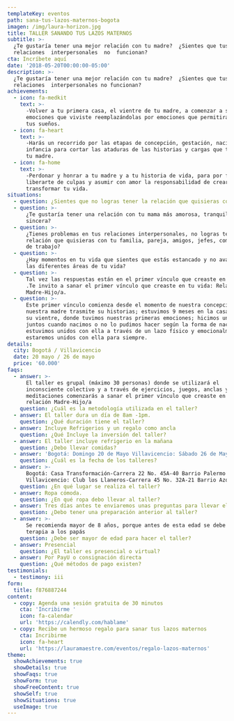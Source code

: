 ```yaml
---
templateKey: eventos
path: sana-tus-lazos-maternos-bogota
imagen: /img/laura-horizon.jpg
title: TALLER SANANDO TUS LAZOS MATERNOS
subtitle: >-
  ¿Te gustaría tener una mejor relación con tu madre?  ¿Sientes que tus
  relaciones  interpersonales  no  funcionan?
cta: Incríbete aquí
date: '2018-05-20T00:00:00-05:00'
description: >-
  ¿Te gustaría tener una mejor relación con tu madre?  ¿Sientes que tus
  relaciones  interpersonales no funcionan?
achievements:
  - icon: fa-medkit
    text: >-
      -Volver a tu primera casa, el vientre de tu madre, a comenzar a sanar las
      emociones que viviste reemplazándolas por emociones que permitirán cumplir
      tus sueños.
  - icon: fa-heart
    text: >-
      -Harás un recorrido por las etapas de concepción, gestación, nacimiento e
      infancia para cortar las ataduras de las historias y cargas que te entregó
      tu madre.
  - icon: fa-home
    text: >-
      -Perdonar y honrar a tu madre y a tu historia de vida, para por fin
      liberarte de culpas y asumir con amor la responsabilidad de crear y
      transformar tu vida.
situations:
  - question: ¿Sientes que no logras tener la relación que quisieras con tu madre?
  - question: >-
      ¿Te gustaría tener una relación con tu mama más amorosa, tranquila y
      sincera?
  - question: >-
      ¿Tienes problemas en tus relaciones interpersonales, no logras tener la
      relación que quisieras con tu familia, pareja, amigos, jefes, compañeros
      de trabajo?
  - question: >-
      ¿Hay momentos en tu vida que sientes que estás estancado y no avanzas en
      las diferentes áreas de tu vida?
  - question: >-
      Tal vez las respuestas están en el primer vínculo que creaste en tu vida
      .Te invito a sanar el primer vínculo que creaste en tu vida: Relación
      Madre-Hijo/a.
  - question: >-
      Este primer vínculo comienza desde el momento de nuestra concepción cuando
      nuestra madre trasmite su historias; estuvimos 9 meses en la casa de ella,
      su vientre, donde tuvimos nuestras primeras emociones; hicimos un trabajo
      juntos cuando nacimos o no lo pudimos hacer según la forma de nacer;
      estuvimos unidos con ella a través de un lazo físico y emocionalmente
      estaremos unidos con ella para siempre.
details:
  city: Bogotá / Villavicencio
  date: 20 mayo / 26 de mayo
  price: '60.000'
faqs:
  - answer: >-
      El taller es grupal (máximo 30 personas) donde se utilizará el
      inconsciente colectivo y a través de ejercicios, juegos, anclas y
      meditaciones comenzarás a sanar el primer vínculo que creaste en tu vida:
      relación Madre-Hijo/a
    question: ¿Cuál es la metodología utilizada en el taller?
  - answer: El taller dura un día de 8am -1pm.
    question: ¿Qué duración tiene el taller?
  - answer: Incluye Refrigerios y un regalo como ancla
    question: ¿Qué Incluye la inversión del taller?
  - answer: El taller incluye refrigerio en la mañana
    question: ¿Debo llevar comidas?
  - answer: 'Bogotá: Domingo 20 de Mayo Villavicencio: Sábado 26 de Mayo'
    question: ¿Cuál es la fecha de los talleres?
  - answer: >-
      Bogotá: Casa Transformación-Carrera 22 No. 45A-40 Barrio Palermo
      Villavicencio: Club los Llaneros-Carrera 45 No. 32A-21 Barrio Azotea
    question: ¿En qué lugar se realiza el taller?
  - answer: Ropa cómoda.
    question: ¿En qué ropa debo llevar al taller?
  - answer: Tres días antes te enviaremos unas preguntas para llevar el día del taller
    question: ¿Debo tener una preparación anterior al taller?
  - answer: >-
      Se recomienda mayor de 8 años, porque antes de esta edad se debe hacer la
      terapia a los papás
    question: ¿Debe ser mayor de edad para hacer el taller?
  - answer: Presencial
    question: ¿El taller es presencial o virtual?
  - answer: Por PayU o consignación directa
    question: ¿Qué métodos de pago existen?
testimonials:
  - testimony: iii
form:
  title: f876887244
content:
  - copy: Agenda una sesión gratuita de 30 minutos
    cta: 'Incribirme '
    icon: fa-calendar
    url: 'https://calendly.com/hablame'
  - copy: Recibe un hermoso regalo para sanar tus lazos maternos
    cta: Incribirme
    icon: fa-heart
    url: 'https://lauramaestre.com/eventos/regalo-lazos-maternos'
theme:
  showAchievements: true
  showDetails: true
  showFaqs: true
  showForm: true
  showFreeContent: true
  showSelf: true
  showSituations: true
  useImage: true
---
```


